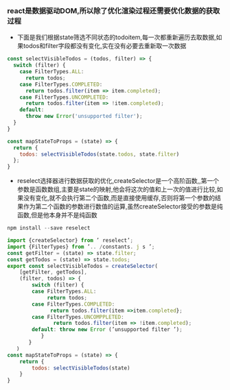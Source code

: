 ### react是数据驱动DOM,所以除了优化渲染过程还需要优化数据的获取过程
+ 下面是我们根据state筛选不同状态的todoitem,每一次都重新遍历去取数据,如果todos和filter字段都没有变化,实在没有必要去重新取一次数据
```javascript
const selectVisibleTodos = (todos, filter) => {
  switch (filter) {
    case FilterTypes.ALL:
      return todos;
    case FilterTypes.COMPLETED:
      return todos.filter(item => item.completed);
    case FilterTypes.UNCOMPLETED:
      return todos.filter(item => !item.completed);
    default:
      throw new Error('unsupported filter');
  }
}

const mapStateToProps = (state) => {
  return {
    todos: selectVisibleTodos(state.todos, state.filter)
  };
}
```
+ reselect选择器进行数据获取的优化,createSelector是一个高阶函数,,第一个参数是函数数组,主要是state的映射,他会将这次的值和上一次的值进行比较,如果没有变化,就不会执行第二个函数,而是直接使用缓存,否则将第一个参数的结果作为第二个函数的参数进行数值的运算,虽然createSelector接受的参数是纯函数,但是他本身并不是纯函数

```javascript
npm install --save reselect

import {createSelector} from ’ reselect’; 
import {FilterTypes} from ’.. /constants. j s ’;
const getFilter = (state) => state.filter; 
const getTodos = (state) => state.todos;
export const selectVisibleTodos = createSelector( 
    [getFilter, getTodos],
    (filter, todos) => {
        switch (filter) { 
        case FilterTypes.ALL:
             return todos;
        case FilterTypes.COMPLETED: 
              return todos.filter(item =>item.completed};
        case FilterTypes.UNCOMPPLETED: 
               return todos.filter(item => !item.completed); 
        default: throw new Error (’unsupported filter ’); 
           }
       }
   )     
const mapStateToProps = (state) => { 
    return { 
        todos: selectVisibleTodos(state) 
    }
}
```       
